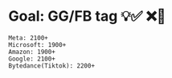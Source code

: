 # Goal: GG/FB tag 💡✅ ❌📌 
```
Meta: 2100+
Microsoft: 1900+
Amazon: 1900+
Google: 2100+
Bytedance(Tiktok): 2200+
```